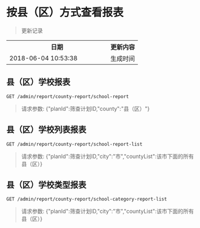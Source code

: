 # 按县（区）方式查看报表

> 更新记录

<table>
    <tr>
        <th style="width:250px;">日期</th>
        <th>更新内容</th>
    </tr>
    <tr>
        <td>2018-06-04 10:53:38</td>
        <td>生成时间</td>
    </tr>
</table>

## 县（区）学校报表

```
GET /admin/report/county-report/school-report
```

> 请求参数: {"planId":筛查计划ID,"county":"县（区）"}

## 县（区）学校列表报表

```
GET /admin/report/county-report/school-report-list
```

> 请求参数: {"planId":筛查计划ID,"city":"市","countyList":该市下面的所有县（区）}

## 县（区）学校类型报表

```
GET /admin/report/county-report/school-category-report-list
```

> 请求参数: {"planId":筛查计划ID,"city":"市","countyList":该市下面的所有县（区）}
